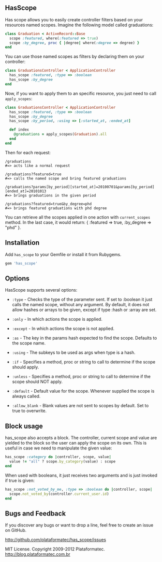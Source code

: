 ## HasScope

Has scope allows you to easily create controller filters based on your resources named scopes.
Imagine the following model called graduations:

```ruby
class Graduation < ActiveRecord::Base
  scope :featured, where(:featured => true)
  scope :by_degree, proc { |degree| where(:degree => degree) }
end
```

You can use those named scopes as filters by declaring them on your controller:

```ruby
class GraduationsController < ApplicationController
  has_scope :featured, :type => :boolean
  has_scope :by_degree
end
```

Now, if you want to apply them to an specific resource, you just need to call `apply_scopes`:

```ruby
class GraduationsController < ApplicationController
  has_scope :featured, :type => :boolean
  has_scope :by_degree
  has_scope :by_period, :using => [:started_at, :ended_at]

  def index
    @graduations = apply_scopes(Graduation).all
  end
end
```

Then for each request:

```
/graduations
#=> acts like a normal request

/graduations?featured=true
#=> calls the named scope and bring featured graduations

/graduations?params[by_period][started_at]=20100701&params[by_period][ended_at]=20101013
#=> brings graduations in the given period

/graduations?featured=true&by_degree=phd
#=> brings featured graduations with phd degree
```

You can retrieve all the scopes applied in one action with `current_scopes` method.
In the last case, it would return: { :featured => true, :by_degree => "phd" }.

## Installation

Add `has_scope` to your Gemfile or install it from Rubygems.

```ruby
gem 'has_scope'
```

## Options

HasScope supports several options:

* `:type` - Checks the type of the parameter sent. If set to :boolean it just calls the named scope, without any argument. By default, it does not allow hashes or arrays to be given, except if type :hash or :array are set.

* `:only` - In which actions the scope is applied.

* `:except` - In which actions the scope is not applied.

* `:as` - The key in the params hash expected to find the scope. Defaults to the scope name.

* `:using` - The subkeys to be used as args when type is a hash.

* `:if` - Specifies a method, proc or string to call to determine if the scope should apply.

* `:unless` - Specifies a method, proc or string to call to determine if the scope should NOT apply.

* `:default` - Default value for the scope. Whenever supplied the scope is always called.

* `:allow_blank` - Blank values are not sent to scopes by default. Set to true to overwrite.

## Block usage

has_scope also accepts a block. The controller, current scope and value are yielded
to the block so the user can apply the scope on its own. This is useful in case we
need to manipulate the given value:

```ruby
has_scope :category do |controller, scope, value|
  value != "all" ? scope.by_category(value) : scope
end
```

When used with booleans, it just receives two arguments and is just invoked if true is given:

```ruby
has_scope :not_voted_by_me, :type => :boolean do |controller, scope|
  scope.not_voted_by(controller.current_user.id)
end
```

## Bugs and Feedback

If you discover any bugs or want to drop a line, feel free to create an issue on GitHub.

http://github.com/plataformatec/has_scope/issues

MIT License. Copyright 2009-2012 Plataformatec. http://blog.plataformatec.com.br
